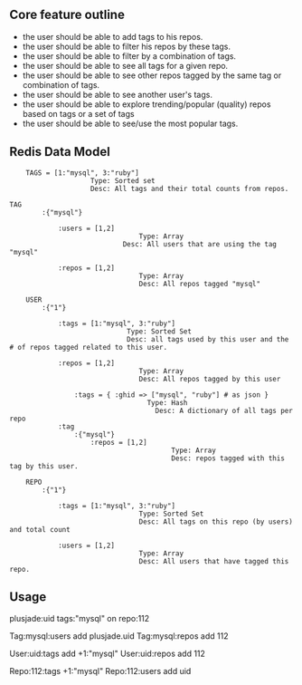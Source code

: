 
## Core feature outline

- the user should be able to add tags to his repos.
- the user should be able to filter his repos by these tags.
- the user should be able to filter by a combination of tags.
- the user should be able to see all tags for a given repo.
- the user should be able to see other repos tagged by the same tag or combination of tags.
- the user should be able to see another user's tags.
- the user should be able to explore trending/popular (quality) repos based on tags or a set of tags
- the user should be able to see/use the most popular tags.

## Redis Data Model
		
		
		TAGS = [1:"mysql", 3:"ruby"] 
					 	Type: Sorted set
					 	Desc: All tags and their total counts from repos.
		
    TAG
			:{"mysql"}
			
				:users = [1,2]
								 	Type: Array
				  			 	Desc: All users that are using the tag "mysql"

				:repos = [1,2]  
									Type: Array
									Desc: All repos tagged "mysql"
		
		USER
			:{"1"}

				:tags = [1:"mysql", 3:"ruby"] 
								 Type: Sorted Set
								 Desc: all tags used by this user and the # of repos tagged related to this user.

				:repos = [1,2] 
									Type: Array
									Desc: All repos tagged by this user

					:tags = { :ghid => ["mysql", "ruby"] # as json }
									  Type: Hash
										Desc: A dictionary of all tags per repo
				:tag
					:{"mysql"}
					 	:repos = [1,2] 
											Type: Array
											Desc: repos tagged with this tag by this user.
		
		REPO
			:{"1"}
			
				:tags = [1:"mysql", 3:"ruby"] 
									Type: Sorted Set
									Desc: All tags on this repo (by users) and total count
									
				:users = [1,2] 
									Type: Array
									Desc: All users that have tagged this repo.
			
			
## Usage

plusjade:uid tags:"mysql" on repo:112 



Tag:mysql:users add plusjade.uid
Tag:mysql:repos add 112

User:uid:tags add +1:"mysql"
User:uid:repos add 112

Repo:112:tags  +1:"mysql"
Repo:112:users add uid



			